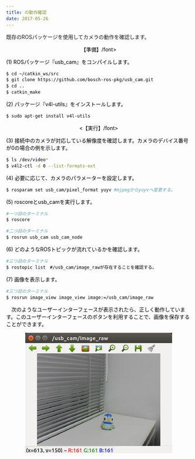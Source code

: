 ```yaml
---
title: の動作確認
date: 2017-05-26
---
```


既存のROSパッケージを使用してカメラの動作を確認します。

<div style="text-align: center;">

<font color="Black">【準備】/font>

</div>

(1) ROSパッケージ『usb_cam』をコンパイルします。

  ```bash
  $ cd ~/catkin_ws/src
  $ git clone https://github.com/bosch-ros-pkg/usb_cam.git
  $ cd ..
  $ catkin_make
  ```

(2) パッケージ『v4l-utils』をインストールします。

  ```bash
  $ sudo apt-get install v4l-utils
  ```


<div style="text-align: center;">

<font color="Black"><【実行】/font>

</div>

(3) 接続中のカメラが対応している解像度を確認します。カメラのデバイス番号が0の場合の例を示します。

  ```bash
  $ ls /dev/video*
  $ v4l2-ctl -d 0 --list-formats-ext
  ```

(4) 必要に応じて、カメラのパラメーターを設定します。

  ```bash
  $ rosparam set usb_cam/pixel_format yuyv #mjpegからyuyvへ変更する。
  ```

(5) roscoreとusb_camを実行します。

  ```bash
  #一つ目のターミナル
  $ roscore
  ```
  ```bash
  #二つ目のターミナル
  $ rosrun usb_cam usb_cam_node
  ```

(6) どのようなROSトピックが流れているかを確認します。

  ```bash
  #三つ目のターミナル
  $ rostopic list　#/usb_cam/image_rawが存在することを確認する。
  ```

(7) 画像を表示します。

  ```bash
  #三つ目のターミナル
  $ rosrun image_view image_view image:=/usb_cam/image_raw
  ```

　次のようなユーザーインターフェースが表示されたら、正しく動作しています。このユーザーインターフェースのボタンを利用することで、画像を保存することができます。

<div style="text-align: center;">

![usb_cam](images/usb_cam.png)

</div>




